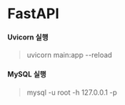 # FastAPI

#### **Uvicorn 실행**

>uvicorn main:app --reload


#### **MySQL 실행**

>mysql -u root -h 127.0.0.1 -p
